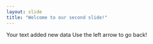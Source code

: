 ```yaml
---
layout: slide
title: "Welcome to our second slide!"
---
```

Your text added new data
Use the left arrow to go back!
